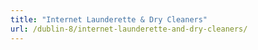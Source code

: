 ```yaml
---
title: "Internet Launderette & Dry Cleaners"
url: /dublin-8/internet-launderette-and-dry-cleaners/
---
```

